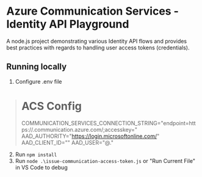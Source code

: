 # Azure Communication Services - Identity API Playground

A node.js project demonstrating various Identity API flows and provides best practices with regards to handling user access tokens (credentials).

## Running locally

1. Configure .env file
> # ACS Config
> COMMUNICATION_SERVICES_CONNECTION_STRING="endpoint=https://<resource-name>.communication.azure.com/;accesskey=<key>"
> AAD_AUTHORITY="https://login.microsoftonline.com/<guid>"
> AAD_CLIENT_ID="<guid>"
> AAD_USER="<name>@<domain>.<tld>"

2. Run `npm install`
3. Run `node .\issue-communication-access-token.js` or "Run Current File" in VS Code to debug
